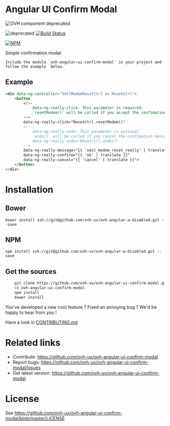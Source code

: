 # Angular UI Confirm Modal

![OVH component deprecated](https://user-images.githubusercontent.com/3379410/27423263-520b94d8-5731-11e7-996a-f8579e70c33b.png)

![deprecated](https://img.shields.io/badge/status-deprecated-red.svg) [![Build Status](https://travis-ci.org/ovh/angular-a-disabled.svg)](https://travis-ci.org/ovh/angular-a-disabled)

[![NPM](https://nodei.co/npm/ovh-angular-ui-confirm-modal.png?downloads=true&downloadRank=true&stars=true)](https://nodei.co/npm/ovh-angular-ui-confirm-modal/)

Simple confirmation modal

```
Include the module `ovh-angular-ui-confirm-modal` in your project and follow the example  below.
```

## Example

```html
<div data-ng-controller="XdslModemResetCtrl as ResetCtrl">
    <button
        <!--
            data-ng-really-click: This parameter is required.
            `resetModem()` will be called if you accept the confimation message.
        -->
        data-ng-really-click="ResetCtrl.resetModem()"
        <!--
            data-ng-really-undo: This parameter is optional
            `undo()` will be called if you cancel the confimation message.
            data-ng-really-undo="ResetCtrl.undo()"
        -->
        data-ng-really-message="{{ 'xdsl_modem_reset_really' | translate }}"
        data-ng-really-confirm="{{ 'ok' | translate }}"
        data-ng-really-cancel="{{ 'cancel' | translate }}">
    </button>
</div>
```


# Installation

## Bower
    bower install ssh://git@github.com:ovh-ux/ovh-angular-a-disabled.git --save

## NPM

    npm install ssh://git@github.com:ovh-ux/ovh-angular-a-disabled.git --save

## Get the sources

```bash
    git clone https://github.com/ovh-ux/ovh-angular-ui-confirm-modal.git
    cd ovh-angular-ui-confirm-modal
    npm install
    bower install
```

You've developed a new cool feature ? Fixed an annoying bug ? We'd be happy
to hear from you !


Have a look in [CONTRIBUTING.md](https://github.com/ovh-ux/ovh-angular-ui-confirm-modal/blob/master/CONTRIBUTING.md)

# Related links

 * Contribute: https://github.com/ovh-ux/ovh-angular-ui-confirm-modal
 * Report bugs: https://github.com/ovh-ux/ovh-angular-ui-confirm-modal/issues
 * Get latest version: https://github.com/ovh-ux/ovh-angular-ui-confirm-modal

# License

See https://github.com/ovh-ux/ovh-angular-ui-confirm-modal/blob/master/LICENSE
